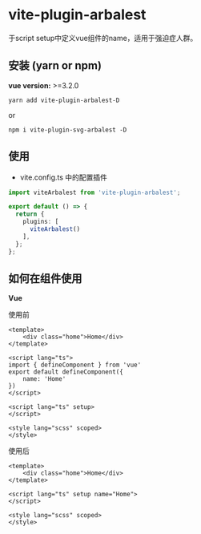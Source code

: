 # vite-plugin-arbalest

于script setup中定义vue组件的name，适用于强迫症人群。

## 安装 (yarn or npm)

**vue version:** >=3.2.0

```
yarn add vite-plugin-arbalest-D
```

or

```
npm i vite-plugin-svg-arbalest -D

```

## 使用

- vite.config.ts 中的配置插件

```ts
import viteArbalest from 'vite-plugin-arbalest';

export default () => {
  return {
    plugins: [
      viteArbalest()
    ],
  };
};
```
## 如何在组件使用

**Vue**

使用前

```vue
<template>
    <div class="home">Home</div>
</template>

<script lang="ts">
import { defineComponent } from 'vue'
export default defineComponent({
    name: 'Home'
})
</script>

<script lang="ts" setup>
</script>

<style lang="scss" scoped>
</style>
```

使用后

```vue
<template>
    <div class="home">Home</div>
</template>

<script lang="ts" setup name="Home">
</script>

<style lang="scss" scoped>
</style>
```
